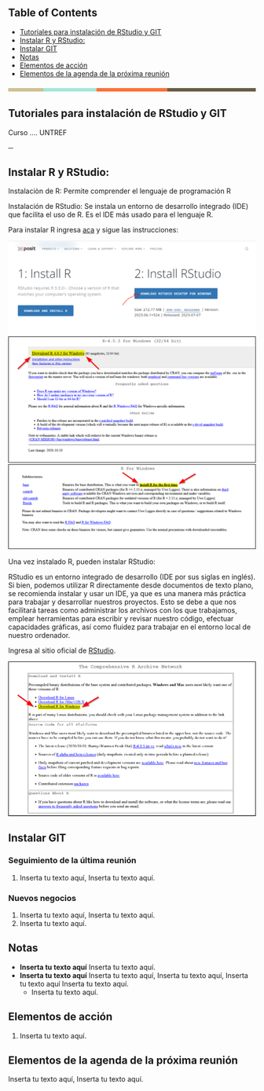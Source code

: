 <!-- TOC -->
## Table of Contents

- [Tutoriales para instalación de RStudio y GIT](#tutoriales-para-instalación-de-rstudio-y-git)
- [Instalar R y RStudio:](#instalar-r-y-rstudio)
- [Instalar GIT](#instalar-git)
- [Notas](#notas)
- [Elementos de acción](#elementos-de-acción)
- [Elementos de la agenda de la próxima reunión](#elementos-de-la-agenda-de-la-próxima-reunión)

<!-- /TOC -->

<!-- You have some errors, warnings, or alerts. If you are using reckless mode, turn it off to see inline alerts.
* ERRORs: 0
* WARNINGs: 0
* ALERTS: 5 -->

![alt_text](images/image1.png "image_tooltip")

## Tutoriales para instalación de RStudio y GIT

Curso …. UNTREF

**─**

## Instalar R y RStudio:

Instalaciòn de R: Permite comprender el lenguaje de programación R

Instalación de RStudio: Se instala un entorno de desarrollo integrado (IDE) que facilita el uso de R. Es el IDE más usado para el lenguaje R.

Para instalar R ingresa [aca](https://cloud.r-project.org/) y sigue las instrucciones:

![alt_text](images/image2.png "image_tooltip")
![alt_text](images/image3.png "image_tooltip")
![alt_text](images/image4.png "image_tooltip")

Una vez instalado R, pueden instalar RStudio:

RStudio es un entorno integrado de desarrollo (IDE por sus siglas en inglés). Si bien, podemos utilizar R directamente desde documentos de texto plano, se recomienda instalar y usar un IDE, ya que es una manera más práctica para trabajar y desarrollar nuestros proyectos. Esto se debe a que nos facilitará tareas como administrar los archivos con los que trabajamos, emplear herramientas para escribir y revisar nuestro código, efectuar capacidades gráficas, así como fluidez para trabajar en el entorno local de nuestro ordenador.

Ingresa al sitio oficial de [RStudio](https://rstudio.com/products/rstudio/download/).

![alt_text](images/image5.png "image_tooltip")

## Instalar GIT

### Seguimiento de la última reunión

1. Inserta tu texto aquí, Inserta tu texto aquí.

### Nuevos negocios

1. Inserta tu texto aquí, Inserta tu texto aquí.
2. Inserta tu texto aquí.

## Notas

- **Inserta tu texto aquí** Inserta tu texto aquí.
- **Inserta tu texto aquí** Inserta tu texto aquí, Inserta tu texto aquí, Inserta tu texto aquí Inserta tu texto aquí.
  - Inserta tu texto aquí.

## Elementos de acción

1. Inserta tu texto aquí.

## Elementos de la agenda de la próxima reunión

Inserta tu texto aquí, Inserta tu texto aquí.
